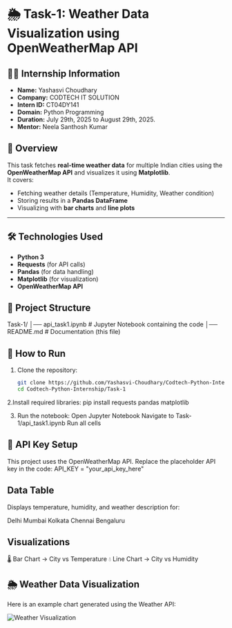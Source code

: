 # 🌦️ Task-1: Weather Data Visualization using OpenWeatherMap API

## 👨‍💻 Internship Information
- **Name:** Yashasvi Choudhary
- **Company:** CODTECH IT SOLUTION  
- **Intern ID:** CT04DY141
- **Domain:** Python Programming  
- **Duration:**  July 29th, 2025 to August 29th, 2025.  
- **Mentor:** Neela Santhosh Kumar 

## 📌 Overview
This task fetches **real-time weather data** for multiple Indian cities using the **OpenWeatherMap API** and visualizes it using **Matplotlib**.  
It covers:
- Fetching weather details (Temperature, Humidity, Weather condition)  
- Storing results in a **Pandas DataFrame**  
- Visualizing with **bar charts** and **line plots**

---

## 🛠️ Technologies Used
- **Python 3**
- **Requests** (for API calls)
- **Pandas** (for data handling)
- **Matplotlib** (for visualization)
- **OpenWeatherMap API**

## 📂 Project Structure
Task-1/
│── api_task1.ipynb # Jupyter Notebook containing the code
│── README.md # Documentation (this file)

## 🚀 How to Run
1. Clone the repository:
   ```bash
   git clone https://github.com/Yashasvi-Choudhary/Codtech-Python-Internship.git
   cd Codtech-Python-Internship/Task-1
2.Install required libraries:
pip install requests pandas matplotlib

3. Run the notebook:
Open Jupyter Notebook
Navigate to Task-1/api_task1.ipynb
Run all cells

## 🔑 API Key Setup

This project uses the OpenWeatherMap API.
Replace the placeholder API key in the code:
API_KEY = "your_api_key_here"


##  Data Table

Displays temperature, humidity, and weather description for:

Delhi
Mumbai
Kolkata
Chennai
Bengaluru

## Visualizations

🌡️ Bar Chart → City vs Temperature
💧 Line Chart → City vs Humidity

## 🌦️ Weather Data Visualization

Here is an example chart generated using the Weather API:

![Weather Visualization](weather_visualization.png)

